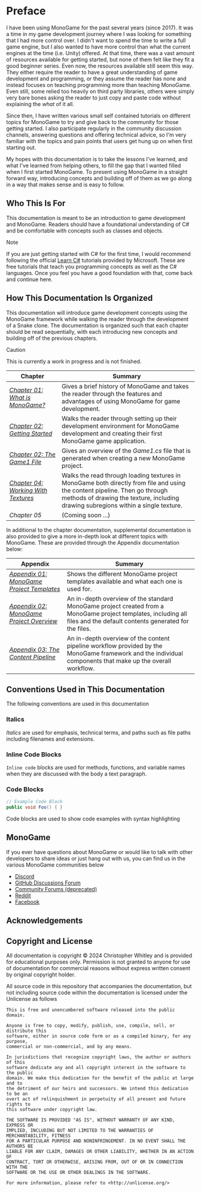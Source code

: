 # Preface

I have been using MonoGame for the past several years (since 2017). It was a time in my game development journey where I was looking for something that I had more control over. I didn't want to spend the time to write a full game engine, but I also wanted to have more control than what the current engines at the time (i.e. Unity) offered. At that time, there was a vast amount of resources available for getting started, but none of them felt like they fit a good beginner series. Even now, the resources available still seem this way. They either require the reader to have a great understanding of game development and programming, or they assume the reader has none and instead focuses on teaching programming more than teaching MonoGame. Even still, some relied too heavily on third party libraries, others were simply very bare bones asking the reader to just copy and paste code without explaining the _what_ of it all.

Since then, I have written various small self contained tutorials on different topics for MonoGame to try and give back to the community for those getting started. I also participate regularly in the community discussion channels, answering questions and offering technical advice, so I'm very familiar with the topics and pain points that users get hung up on when first starting out.

My hopes with this documentation is to take the lessons I've learned, and what I've learned from helping others, to fill the gap that I wanted filled when I first started MonoGame. To present using MonoGame in a straight forward way, introducing concepts and building off of them as we go along in a way that makes sense and is easy to follow.

## Who This Is For

This documentation is meant to be an introduction to game development and MonoGame. Readers should have a foundational understanding of C# and be comfortable with concepts such as classes and objects.

> [!NOTE]
> If you are just getting started with C# for the first time, I would recommend following the official [Learn C#](https://dotnet.microsoft.com/en-us/learn/csharp) tutorials provided by Microsoft. These are free tutorials that teach you programming concepts as well as the C# languages. Once you feel you have a good foundation with that, come back and continue here.

## How This Documentation Is Organized

This documentation will introduce game development concepts using the MonoGame framework while walking the reader through the development of a Snake clone. The documentation is organized such that each chapter should be read sequentially, with each introducing new concepts and building off of the previous chapters.

> [!CAUTION]
> This is currently a work in progress and is not finished.

| Chapter                                                                            | Summary                                                                                                                                                                                                           |
| ---------------------------------------------------------------------------------- | ----------------------------------------------------------------------------------------------------------------------------------------------------------------------------------------------------------------- |
| [_Chapter 01: What is MonoGame?_](./documentation/01-what-is-monogame.md)          | Gives a brief history of MonoGame and takes the reader through the features and advantages of using MonoGame for game development.                                                                                |
| [_Chapter 02: Getting Started_](./documentation/02-getting-started.md)             | Walks the reader through setting up their development environment for MonoGame development and creating their first MonoGame game application.                                                                    |
| [_Chapter 02: The Game1 File_](./documentation/03-the-game1-file.md)               | Gives an overview of the _Game1.cs_ file that is generated when creating a new MonoGame project.                                                                                                                  |
| [_Chapter 04: Working With Textures_](./documentation/04-working-with-textures.md) | Walks the read through loading textures in MonoGame both directly from file and using the content pipeline. Then go through methods of drawing the texture, including drawing subregions within a single texture. |
| _Chapter 05_                                                                       | (Coming soon ...)                                                                                                                                                                                                 |

In additional to the chapter documentation, supplemental documentation is also provided to give a more in-depth look at different topics with MonoGame. These are provided through the Appendix documentation below:

| Appendix                                                                                               | Summary                                                                                                                                                                |
| ------------------------------------------------------------------------------------------------------ | ---------------------------------------------------------------------------------------------------------------------------------------------------------------------- |
| [_Appendix 01: MonoGame Project Templates_](./documentation/appendix-01-monogame-project-templates.md) | Shows the different MonoGame project templates available and what each one is used for.                                                                                |
| [_Appendix 02: MonoGame Project Overview_](./documentation/appendix-02-monogame-project-overview.md)   | An in-depth overview of the standard MonoGame project created from a MonoGame project templates, including all files and the default contents generated for the files. |
| [_Appendix 03: The Content Pipeline_](./documentation/appendix-03-the-content-pipeline.md)             | An in-depth overview of the content pipeline workflow provided by the MonoGame framework and the individual components that make up the overall workflow.              |

## Conventions Used in This Documentation

The following conventions are used in this documentation

### Italics

_Italics_ are used for emphasis, technical terms, and paths such as file paths including filenames and extensions.

### Inline Code Blocks

`Inline code` blocks are used for methods, functions, and variable names when they are discussed with the body a text paragraph.

### Code Blocks

```cs
// Example Code Block
public void Foo() { }
```

Code blocks are used to show code examples with syntax highlighting

## MonoGame

If you ever have questions about MonoGame or would like to talk with other developers to share ideas or just hang out with us, you can find us in the various MonoGame communities below

* [Discord](https://discord.gg/monogame)
* [GitHub Discussions Forum](https://github.com/MonoGame/MonoGame/discussions)
* [Community Forums (deprecated)](https://community.monogame.net/)
* [Reddit](https://www.reddit.com/r/monogame/)
* [Facebook](https://www.facebook.com/monogamecommunity)

## Acknowledgements

## Copyright and License

All documentation is copyright © 2024 Christopher Whitley and is provided for educational purposes only. Permission is not granted to anyone for use of documentation for commercial reasons without express written consent by original copyright holder.

All source code in this repository that accompanies the documentation, but not including source code within the documentation is licensed under the Unlicense as follows

```
This is free and unencumbered software released into the public domain.

Anyone is free to copy, modify, publish, use, compile, sell, or distribute this 
software, either in source code form or as a compiled binary, for any purpose, 
commercial or non-commercial, and by any means.

In jurisdictions that recognize copyright laws, the author or authors of this 
software dedicate any and all copyright interest in the software to the public 
domain. We make this dedication for the benefit of the public at large and to 
the detriment of our heirs and successors. We intend this dedication to be an 
overt act of relinquishment in perpetuity of all present and future rights to 
this software under copyright law.

THE SOFTWARE IS PROVIDED "AS IS", WITHOUT WARRANTY OF ANY KIND, EXPRESS OR 
IMPLIED, INCLUDING BUT NOT LIMITED TO THE WARRANTIES OF MERCHANTABILITY, FITNESS
FOR A PARTICULAR PURPOSE AND NONINFRINGEMENT. IN NO EVENT SHALL THE AUTHORS BE 
LIABLE FOR ANY CLAIM, DAMAGES OR OTHER LIABILITY, WHETHER IN AN ACTION OF 
CONTRACT, TORT OR OTHERWISE, ARISING FROM, OUT OF OR IN CONNECTION WITH THE 
SOFTWARE OR THE USE OR OTHER DEALINGS IN THE SOFTWARE.

For more information, please refer to <http://unlicense.org/>
```
